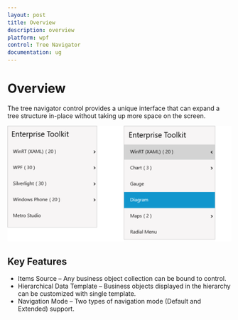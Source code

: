 ```yaml
---
layout: post
title: Overview
description: overview  
platform: wpf
control: Tree Navigator 
documentation: ug
---
```


# Overview  

The tree navigator control provides a unique interface that can expand a tree structure in-place without taking up more space on the screen.



![1](Overview_images/Overview_img1.png)




## Key Features

* Items Source – Any business object collection can be bound to control. 
* Hierarchical Data Template – Business objects displayed in the hierarchy can be customized with single template. 
* Navigation Mode – Two types of navigation mode (Default and Extended) support.



